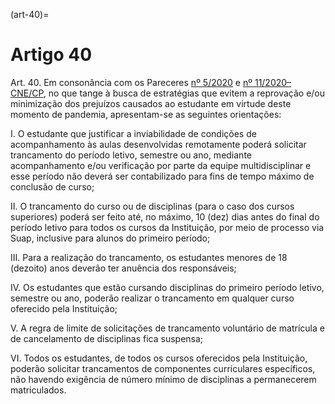 (art-40)=

# Artigo 40

Art. 40. Em consonância com os Pareceres [nº 5/2020](http://portal.mec.gov.br/index.php?option=com_docman&view=download&alias=145011-pcp005-20&category_slug=marco-2020-pdf&Itemid=30192) e [nº 11/2020–CNE/CP](http://portal.mec.gov.br/index.php?option=com_docman&view=download&alias=148391-pcp011-20&category_slug=julho-2020-pdf&Itemid=30192), no que tange à busca de estratégias
que evitem a reprovação e/ou minimização dos prejuízos causados ao estudante em virtude deste momento de
pandemia, apresentam-se as seguintes orientações:

I. O estudante que justificar a inviabilidade de condições de acompanhamento às aulas desenvolvidas remotamente
poderá solicitar trancamento do período letivo, semestre ou ano, mediante acompanhamento e/ou verificação por
parte da equipe multidisciplinar e esse período não deverá ser contabilizado para fins de tempo máximo de
conclusão de curso;

II. O trancamento do curso ou de disciplinas (para o caso dos cursos superiores) poderá ser feito até, no máximo, 10
(dez) dias antes do final do período letivo para todos os cursos da Instituição, por meio de processo via Suap,
inclusive para alunos do primeiro período;

III. Para a realização do trancamento, os estudantes menores de 18 (dezoito) anos deverão ter anuência dos
responsáveis;

IV. Os estudantes que estão cursando disciplinas do primeiro período letivo, semestre ou ano, poderão realizar o
trancamento em qualquer curso oferecido pela Instituição;

V. A regra de limite de solicitações de trancamento voluntário de matrícula e de cancelamento de disciplinas fica
suspensa;

VI. Todos os estudantes, de todos os cursos oferecidos pela Instituição, poderão solicitar trancamentos de
componentes curriculares específicos, não havendo exigência de número mínimo de disciplinas a permanecerem
matriculados.
